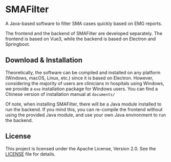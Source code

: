 # SMAFilter

A Java-based software to filter SMA cases quickly based on EMG reports.

The frontend and the backend of SMAFilter are developed separately. The frontend is based on Vue3, while the backend is based on Electron and Springboot.

## Download & Installation

Theoretically, the software can be compiled and installed on any platform (Windows, macOS, Linux, etc.) since it is based on Electron. However, considering the majority of users are clinicians in hospitals using Windows, we provide a `exe` installation package for Windows users. You can find a Chinese version of installation manual at `documents/`

Of note, when installing SMAFilter, there will be a Java module installed to run the backend. If you mind this, you can re-compile the frontend without using the provided Java module, and use your own Java environment to run the backend.

## License

This project is licensed under the Apache License, Version 2.0. See the [LICENSE](./LICENSE) file for details.
